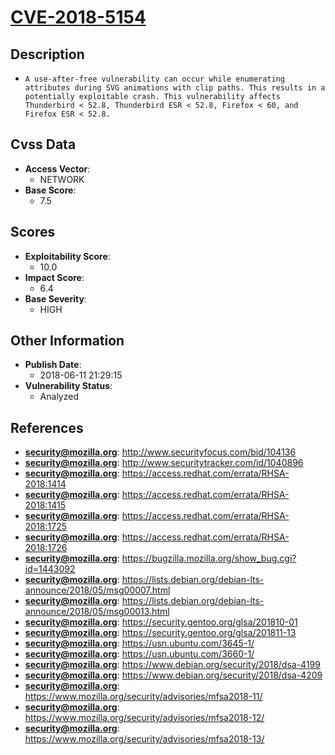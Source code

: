 
# [CVE-2018-5154](https://cve.mitre.org/cgi-bin/cvename.cgi?name=CVE-2018-5154)

## Description

- `A use-after-free vulnerability can occur while enumerating attributes during SVG animations with clip paths. This results in a potentially exploitable crash. This vulnerability affects Thunderbird < 52.8, Thunderbird ESR < 52.8, Firefox < 60, and Firefox ESR < 52.8.`

## Cvss Data

- **Access Vector**:
  - NETWORK
- **Base Score**:
  - 7.5

## Scores

- **Exploitability Score**:
  - 10.0
- **Impact Score**:
  - 6.4
- **Base Severity**:
  - HIGH

## Other Information

- **Publish Date**:
  - 2018-06-11 21:29:15
- **Vulnerability Status**:
  - Analyzed

## References

- **security@mozilla.org**: http://www.securityfocus.com/bid/104136
- **security@mozilla.org**: http://www.securitytracker.com/id/1040896
- **security@mozilla.org**: https://access.redhat.com/errata/RHSA-2018:1414
- **security@mozilla.org**: https://access.redhat.com/errata/RHSA-2018:1415
- **security@mozilla.org**: https://access.redhat.com/errata/RHSA-2018:1725
- **security@mozilla.org**: https://access.redhat.com/errata/RHSA-2018:1726
- **security@mozilla.org**: https://bugzilla.mozilla.org/show_bug.cgi?id=1443092
- **security@mozilla.org**: https://lists.debian.org/debian-lts-announce/2018/05/msg00007.html
- **security@mozilla.org**: https://lists.debian.org/debian-lts-announce/2018/05/msg00013.html
- **security@mozilla.org**: https://security.gentoo.org/glsa/201810-01
- **security@mozilla.org**: https://security.gentoo.org/glsa/201811-13
- **security@mozilla.org**: https://usn.ubuntu.com/3645-1/
- **security@mozilla.org**: https://usn.ubuntu.com/3660-1/
- **security@mozilla.org**: https://www.debian.org/security/2018/dsa-4199
- **security@mozilla.org**: https://www.debian.org/security/2018/dsa-4209
- **security@mozilla.org**: https://www.mozilla.org/security/advisories/mfsa2018-11/
- **security@mozilla.org**: https://www.mozilla.org/security/advisories/mfsa2018-12/
- **security@mozilla.org**: https://www.mozilla.org/security/advisories/mfsa2018-13/
